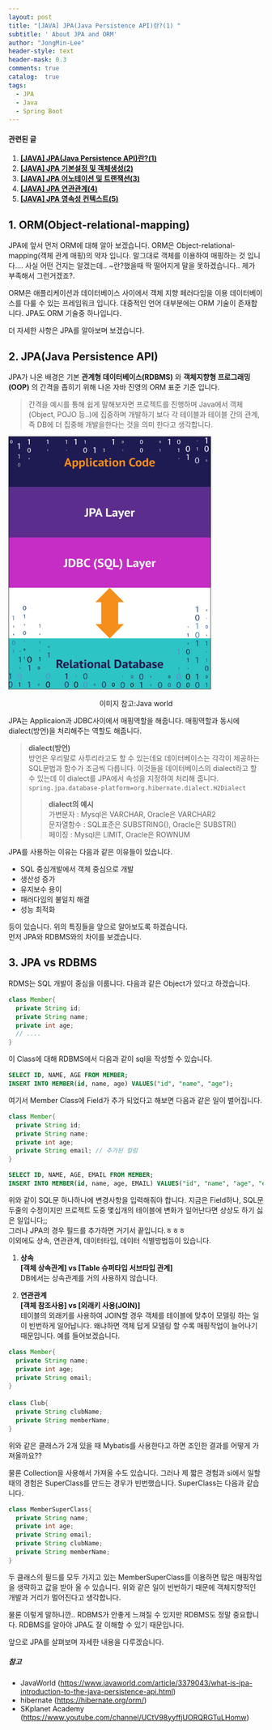 ```yaml
---
layout: post
title: "[JAVA] JPA(Java Persistence API)란?(1) "
subtitle: ' About JPA and ORM'
author: "JongMin-Lee"
header-style: text
header-mask: 0.3
comments: true
catalog:  true
tags:
  - JPA
  - Java
  - Spring Boot
---
```

#### 관련된 글
1. **[[JAVA] JPA(Java Persistence API)란?(1)](/2020/02/09/jpa1)**
2. **[[JAVA] JPA 기본설정 및 객체생성(2)](/2020/02/09/jpa2)**
3. **[[JAVA] JPA 어노테이션 및 트랜잭션(3)](/2020/02/10/jpa3)**
4. **[[JAVA] JPA 연관관계(4)](/2020/02/10/jpa4)**
5. **[[JAVA] JPA 영속성 컨텍스트(5)](/2020/02/11/jpa5)**

## 1. ORM(Object-relational-mapping)

JPA에 앞서 먼저 ORM에 대해 알아 보겠습니다. ORM은 Object-relational-mapping(객체 관계 매핑)의 약자 입니다. 말그대로 객체를 이용하여 매핑하는 것 입니다.... 사실 어떤 건지는 알겠는데.. ~란?했을때 딱 떨어지게 말을 못하겠습니다.. 제가 부족해서 그런거겠죠?.

ORM은 애플리케이션과 데이터베이스 사이에서 객체 지향 페러다임을 이용 데이터베이스를 다룰 수 있는 프레임워크 입니다. 대중적인 언어 대부분에는 ORM 기술이 존재합니다. JPA도 ORM 기술중 하나입니다.

더 자세한 사항은 JPA를 알아보며 보겠습니다.

## 2. JPA(Java Persistence API)
JPA가 나온 배경은 기본 **관계형 데이터베이스(RDBMS)** 와 **객체지향형 프로그래밍(OOP)** 의 간격을 좁히기 위해 나온 자바 진영의 ORM 표준 기준 입니다.  
>간격을 예시를 통해 쉽게 말해보자면 프로젝트를 진행하며 Java에서 객체(Object, POJO 등..)에 집중하며 개발하기 보다 각 테이블과 테이블 간의 관계, 즉 DB에 더 집중해 개발을한다는 것을 의미 한다고 생각합니다.

<img src="/img/in-post/jpa_orm/jpa_layer.png" style="width:400px; height:500px;">  <center>이미지 참고:Java world</center>

JPA는 Applicaion과 JDBC사이에서 매핑역할을 해줍니다. 매핑역할과 동시에 dialect(방언)을 처리해주는 역할도 해줍니다. 
>**dialect(방언)**  
>방언은 우리말로 사투리라고도 할 수 있는데요 데이터베이스는 각각이 제공하는 SQL문법과 함수가 조금씩 다릅니다. 이것들을 데이터베이스의 dialect라고 할 수 있는데 이 dialect를 JPA에서 속성을 지정하여 처리해 줍니다.
>`spring.jpa.database-platform=org.hibernate.dialect.H2Dialect`
>> **dialect의 예시**  
>> 가변문자 : Mysql은 VARCHAR, Oracle은 VARCHAR2  
>> 문자열함수 : SQL표준은 SUBSTRING(), Oracle은 SUBSTR()  
>> 페이징 : Mysql은 LIMIT, Oracle은 ROWNUM

JPA를 사용하는 이유는 다음과 같은 이유들이 있습니다.
- SQL 중심개발에서 객체 중심으로 개발
- 생산성 증가
- 유지보수 용이
- 패러다임의 불일치 해결
- 성능 최적화

등이 있습니다. 위의 특징들을 앞으로 알아보도록 하겠습니다.  
먼저 JPA와 RDBMS와의 차이를 보겠습니다.

## 3. JPA vs RDBMS  
RDMS는 SQL 개발이 중심을 이룹니다.
다음과 같은 Object가 있다고 하겠습니다.
```java
class Member{
  private String id;
  private String name;
  private int age;
  // ....
}
```
이 Class에 대해 RDBMS에서 다음과 같이 sql을 작성할 수 있습니다.
```sql
SELECT ID, NAME, AGE FROM MEMBER;
INSERT INTO MEMBER(id, name, age) VALUES("id", "name", "age");
```
여기서 Member Class에 Field가 추가 되었다고 해보면 다음과 같은 일이 벌어집니다.

```java
class Member{
  private String id;
  private String name;
  private int age;
  private String email; // 추가된 컬럼
}
```
```sql
SELECT ID, NAME, AGE, EMAIL FROM MEMBER;
INSERT INTO MEMBER(id, name, age, EMAIL) VALUES("id", "name", "age", "email");
```
위와 같이 SQL문 하나하나에 변경사항을 입력해줘야 합니다. 지금은 Field하나, SQL문 두줄의 수정이지만 프로젝트 도중 몇십개의 테이블에 변화가 일어난다면 상상도 하기 싫은 일입니다;;  
그러나 JPA의 경우 필드를 추가하면 거기서 끝입니다.ㅎㅎㅎ  
이외에도 상속, 연관관계, 데이터타입, 데이터 식별방법등이 있습니다.

1) **상속**  
**[객체 상속관계] vs [Table 슈퍼타입 서브타입 관계]**  
DB에서는 상속관계를 거의 사용하지 않습니다.

2) **연관관계**  
**[객체 참조사용] vs [외래키 사용(JOIN)]**  
테이블의 외래키를 사용하여 JOIN할 경우 객체를 테이블에 맞추어 모델링 하는 일이 빈번하게 일어납니다. 왜냐하면 객체 답게 모델링 할 수록 매핑작업이 늘어나기 때문입니다. 
예를 들어보겠습니다.

```java
class Member{
  private String name;
  private int age;
  private String email;
}

class Club{
  private String clubName;
  private String memberName;
}
```

위와 같은 클래스가 2개 있을 때 Mybatis를 사용한다고 하면 조인한 결과를 어떻게 가져올까요??

물론 Collection을 사용해서 가져올 수도 있습니다. 그러나 제 짧은 경험과 si에서 일할 때의 경험은 SuperClass를 만드는 경우가 빈번했습니다. SuperClass는 다음과 같습니다.

```java
class MemberSuperClass{
  private String name;
  private int age;
  private String email;
  private String clubName;
  private String memberName;
}
```

두 클래스의 필드를 모두 가지고 있는 MemberSuperClass를 이용하면 많은 매핑작업을 생략하고 값을 받아 올 수 있습니다. 위와 같은 일이 빈번하기 때문에 객체지향적인 개발과 거리가 멀어진다고 생각합니다.

물론 이렇게 말하니깐.. RDBMS가 안좋게 느껴질 수 있지만 RDBMS도 정말 중요합니다. RDBMS를 알아야 JPA도 잘 이해할 수 있기 때문입니다. 

앞으로 JPA를 살펴보며 자세한 내용을 다루겠습니다.  

##### 참고
- JavaWorld (https://www.javaworld.com/article/3379043/what-is-jpa-introduction-to-the-java-persistence-api.html)
- hibernate (https://hibernate.org/orm/)
- SKplanet Academy (https://www.youtube.com/channel/UCtV98yyffjUORQRGTuLHomw)